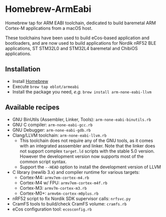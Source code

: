 # Homebrew-ArmEabi

Homebrew tap for ARM EABI toolchain, dedicated to build baremetal ARM Cortex-M
applications from a macOS host.

These toolchains have been used to build eCos-based application and bootloaders,
and are now used to build applications for Nordik nRF52 BLE applications,
ST STM32L0 and STM32L4 baremetal and ChibiOS applications.

## Installation

 * Install [Homebrew](https://brew.sh)
 * Execute `brew tap eblot/armeabi`
 * Install the package you need, *e.g.*
    `brew install arm-none-eabi-llvm`

## Available recipes

 * GNU BinUtils (Assembler, Linker, Tools): `arm-none-eabi-binutils.rb`
 * GNU C compiler: `arm-none-eabi-gcc.rb`
 * GNU Debugger: `arm-none-eabi-gdb.rb`
 * Clang/LLVM toolchain: `arm-none-eabi-llvm.rb`
   * This toolchain does not require any of the GNU tools, as it comes with
     an integrated asssembler and linker. Note that the linker does not support
     complex `target.ld` scripts with the stable 5.0 version. However the
     development version now supports most of the common script syntax.
   * Support the `--HEAD` option to install the development version of LLVM
 * C library (newlib 3.x) and compiler runtime for various targets:
    * Cortex-M4: `armv7em-cortex-m4.rb`
    * Cortex-M4 w/ FPU: `armv7em-cortex-m4f.rb`
    * Cortex-M3: `armv7m-cortex-m3.rb`
    * Cortex-M0+: `armv6m-cortex-m0plus.rb`
 * nRF52 script to fix Nordik SDK supervisor calls: `nrfsvc.py`
 * CramFS tools to build/check CramFS volume: `cramfs.rb`
 * eCos configuration tool: `ecosconfig.rb`

